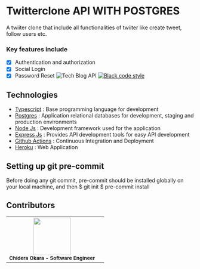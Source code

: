 # Twitterclone API WITH POSTGRES
A twiiter clone that include all functionalities of twiiter like create tweet, follow users etc.
### Key features include
- [x] Authentication and authorization
- [x] Social Login
- [x] Password Reset
![Tech Blog API](https://github.com/decadevs/decameal/actions/workflows/ci.yml/badge.svg)
[![Black code style](https://img.shields.io/badge/code%20style-black-000000.svg)](https://github.com/ambv/black)
## Technologies
- [Typescript](https://www.typescriptlang.org) : Base programming language for development
- [Postgres](https://www.postgresql.org/) : Application relational databases for development, staging and production environments
- [Node Js](https://nodejs.org/en) : Development framework used for the application
- [Express Js](https://expressjs.com/) : Provides API development tools for easy API development
- [Github Actions](https://docs.github.com/en/free-pro-team@latest/actions) : Continuous Integration and Deployment
- [Heroku](https://www.heroku.com/) : Web Application
## Setting up git pre-commit
Before doing any git commit, pre-commit should be installed globally on your local machine, and then
    $ git init
    $ pre-commit install
## Contributors
<table>
    <tr>
        <td align="center">
            <div>
                <img src="https://avatars.githubusercontent.com/u/45210306?s=400&u=e5ade8cc5a5a512533909f6a7a78a99cf0e669b8&v=4" width="100px;">
                <br /><sub><b>Chidera Okara - Software Engineer</b></sub>
            </div>
        </td>
        <td align="center">
        </td>
      </tr>
</table>